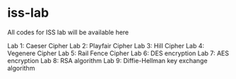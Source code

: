# iss-lab
All codes for ISS lab will be available here

Lab 1: Caeser Cipher 
Lab 2: Playfair Cipher 
Lab 3: Hill Cipher
Lab 4: Vegenere Cipher
Lab 5: Rail Fence Cipher
Lab 6: DES encryption
Lab 7: AES encryption
Lab 8: RSA algorithm
Lab 9: Diffie-Hellman key exchange algorithm

